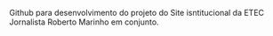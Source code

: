 Github para desenvolvimento do projeto do Site isntitucional da ETEC Jornalista Roberto Marinho em conjunto.

